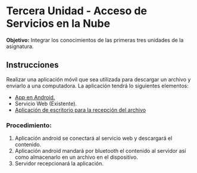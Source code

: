 # Tercera Unidad - Acceso de Servicios en la Nube

**Objetivo:** Integrar los conocimientos de las primeras tres unidades de la asignatura.

## Instrucciones

Realizar una aplicación móvil que sea utilizada para descargar un
archivo y enviarlo a una computadora. La aplicación tendrá lo siguientes elementos:
* [App en Android.](https://github.com/LuisBurgos/computo-movil/tree/unidad-3/servicios-web-en-la-nube/project/android-app/third-unit-project)
* Servicio Web (Existente).
* [Aplicación de escritorio para la recepción del archivo](https://github.com/LuisBurgos/computo-movil/tree/unidad-3/servicios-web-en-la-nube/project/desktop-app)

### Procedimiento:

1. Aplicación android se conectará al servicio web y descargará el contenido.
2. Aplicación android mandará por bluetooth el contenido al servidor así como almacenarlo en un archivo en el dispositivo.
3. Servidor recepcionará la aplicación.
